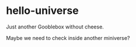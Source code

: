 # hello-universe
Just another Gooblebox without cheese.

Maybe we need to check inside another miniverse?
